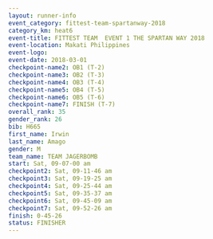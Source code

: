 ```yaml
---
layout: runner-info 
event_category: fittest-team-spartanway-2018 
category_km: heat6 
event-title: FITTEST TEAM  EVENT 1 THE SPARTAN WAY 2018 
event-location: Makati Philippines 
event-logo: 
event-date: 2018-03-01 
checkpoint-name2: OB1 (T-2) 
checkpoint-name3: OB2 (T-3) 
checkpoint-name4: OB3 (T-4) 
checkpoint-name5: OB4 (T-5) 
checkpoint-name6: OB5 (T-6) 
checkpoint-name7: FINISH (T-7) 
overall_rank: 35
gender_rank: 26
bib: H665
first_name: Irwin
last_name: Amago
gender: M
team_name: TEAM JAGERBOMB
start: Sat, 09-07-00 am
checkpoint2: Sat, 09-11-46 am
checkpoint3: Sat, 09-19-25 am
checkpoint4: Sat, 09-25-44 am
checkpoint5: Sat, 09-35-37 am
checkpoint6: Sat, 09-45-09 am
checkpoint7: Sat, 09-52-26 am
finish: 0-45-26
status: FINISHER
---
```

